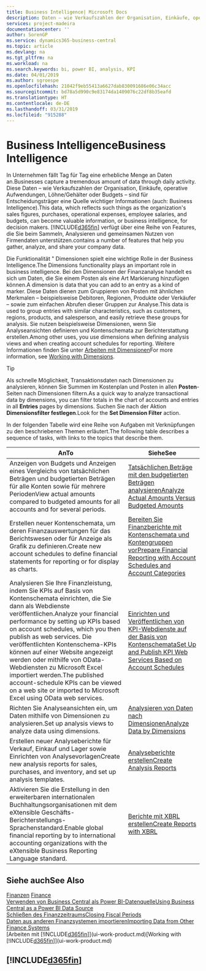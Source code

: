```yaml
---
title: Business Intelligence| Microsoft Docs
description: Daten – wie Verkaufszahlen der Organisation, Einkäufe, operative Aufwendungen, Löhne/Gehälter oder Budgets analysieren und erfassen, die für Entscheidungsträger eine Quelle wichtiger Informationen sind.
services: project-madeira
documentationcenter: ''
author: SorenGP
ms.service: dynamics365-business-central
ms.topic: article
ms.devlang: na
ms.tgt_pltfrm: na
ms.workload: na
ms.search.keywords: bi, power BI, analysis, KPI
ms.date: 04/01/2019
ms.author: sgroespe
ms.openlocfilehash: 21042f9eb55413a6627dab830091686e06c34acc
ms.sourcegitcommit: bd78a5d990c9e83174da1409076c22df8b35eafd
ms.translationtype: HT
ms.contentlocale: de-DE
ms.lasthandoff: 03/31/2019
ms.locfileid: "915288"
---
```

# <a name="business-intelligence"></a><span data-ttu-id="0d997-103">Business Intelligence</span><span class="sxs-lookup"><span data-stu-id="0d997-103">Business Intelligence</span></span>
<span data-ttu-id="0d997-104">In Unternehmen fällt Tag für Tag eine erhebliche Menge an Daten an.</span><span class="sxs-lookup"><span data-stu-id="0d997-104">Businesses capture a tremendous amount of data through daily activity.</span></span> <span data-ttu-id="0d997-105">Diese Daten – wie Verkaufszahlen der Organisation, Einkäufe, operative Aufwendungen, Löhne/Gehälter oder Budgets – sind für Entscheidungsträger eine Quelle wichtiger Informationen (auch: Business Intelligence).</span><span class="sxs-lookup"><span data-stu-id="0d997-105">This data, which reflects such things as the organization's sales figures, purchases, operational expenses, employee salaries, and budgets, can become valuable information, or business intelligence, for decision makers.</span></span> [!INCLUDE[d365fin](includes/d365fin_md.md)] <span data-ttu-id="0d997-106">verfügt über eine Reihe von Features, die Sie beim Sammeln, Analysieren und gemeinsamen Nutzen von Firmendaten unterstützen.</span><span class="sxs-lookup"><span data-stu-id="0d997-106">contains a number of features that help you gather, analyze, and share your company data.</span></span>

<span data-ttu-id="0d997-107">Die Funktionalität " Dimensionen spielt eine wichtige Rolle in der Business Intelligence.</span><span class="sxs-lookup"><span data-stu-id="0d997-107">The Dimensions functionality plays an important role in business intelligence.</span></span> <span data-ttu-id="0d997-108">Bei den Dimensionen der Finanzanalyse handelt es sich um Daten, die Sie einem Posten als eine Art Markierung hinzufügen können.</span><span class="sxs-lookup"><span data-stu-id="0d997-108">A dimension is data that you can add to an entry as a kind of marker.</span></span> <span data-ttu-id="0d997-109">Diese Daten dienen zum Gruppieren von Posten mit ähnlichen Merkmalen – beispielsweise Debitoren, Regionen, Produkte oder Verkäufer – sowie zum einfachen Abrufen dieser Gruppen zur Analyse.</span><span class="sxs-lookup"><span data-stu-id="0d997-109">This data is used to group entries with similar characteristics, such as customers, regions, products, and salesperson, and easily retrieve these groups for analysis.</span></span> <span data-ttu-id="0d997-110">Sie nutzen beispielsweise Dimensionen, wenn Sie Analyseansichten definieren und Kontenschemata zur Berichterstattung erstellen.</span><span class="sxs-lookup"><span data-stu-id="0d997-110">Among other uses, you use dimensions  when defining analysis views and when creating account schedules for reporting.</span></span> <span data-ttu-id="0d997-111">Weitere Informationen finden Sie unter [Arbeiten mit Dimensionen](finance-dimensions.md)</span><span class="sxs-lookup"><span data-stu-id="0d997-111">For more information, see [Working with Dimensions](finance-dimensions.md).</span></span>

> [!TIP]
> <span data-ttu-id="0d997-112">Als schnelle Möglichkeit, Transaktionsdaten nach Dimensionen zu analysieren, können Sie Summen im Kostenplan und Posten in allen **Posten**-Seiten nach Dimensionen filtern.</span><span class="sxs-lookup"><span data-stu-id="0d997-112">As a quick way to analyze transactional data by dimensions, you can filter totals in the chart of accounts and entries in all **Entries** pages by dimensions.</span></span> <span data-ttu-id="0d997-113">Suchen Sie nach der Aktion **Dimensionsfilter festlegen**.</span><span class="sxs-lookup"><span data-stu-id="0d997-113">Look for the **Set Dimension Filter** action.</span></span>  

<span data-ttu-id="0d997-114">In der folgenden Tabelle wird eine Reihe von Aufgaben mit Verknüpfungen zu den beschriebenen Themen erläutert.</span><span class="sxs-lookup"><span data-stu-id="0d997-114">The following table describes a sequence of tasks, with links to the topics that describe them.</span></span>  

| <span data-ttu-id="0d997-115">An</span><span class="sxs-lookup"><span data-stu-id="0d997-115">To</span></span> | <span data-ttu-id="0d997-116">Siehe</span><span class="sxs-lookup"><span data-stu-id="0d997-116">See</span></span> |
| --- | --- |
|<span data-ttu-id="0d997-117">Anzeigen von Budgets und Anzeigen eines Vergleichs von tatsächlichen Beträgen und budgetierten Beträgen für alle Konten sowie für mehrere Perioden</span><span class="sxs-lookup"><span data-stu-id="0d997-117">View actual amounts compared to budgeted amounts for all accounts and for several periods.</span></span>|[<span data-ttu-id="0d997-118">Tatsächlichen Beträge mit den budgetierten Beträgen analysieren</span><span class="sxs-lookup"><span data-stu-id="0d997-118">Analyze Actual Amounts Versus Budgeted Amounts</span></span>](bi-how-analyze-actual-versus-budget.md)|
|<span data-ttu-id="0d997-119">Erstellen neuer Kontenschemata, um deren Finanzauswertungen für das Berichtswesen oder für Anzeige als Grafik zu definieren.</span><span class="sxs-lookup"><span data-stu-id="0d997-119">Create new account schedules to define financial statements for reporting or for display as charts.</span></span>|[<span data-ttu-id="0d997-120">Bereiten Sie Finanzberichte mit Kontenschemata und Kontengruppen vor</span><span class="sxs-lookup"><span data-stu-id="0d997-120">Prepare Financial Reporting with Account Schedules and Account Categories</span></span>](bi-how-work-account-schedule.md)|
|<span data-ttu-id="0d997-121">Analysieren Sie Ihre Finanzleistung, indem Sie KPIs auf Basis von Kontenschemata einrichten, die Sie dann als Webdienste veröffentlichen.</span><span class="sxs-lookup"><span data-stu-id="0d997-121">Analyze your financial performance by setting up KPIs based on account schedules, which you then publish as web services.</span></span> <span data-ttu-id="0d997-122">Die veröffentlichten Kontenschema-KPIs können auf einer Website angezeigt werden oder mithilfe von OData-Webdiensten zu Microsoft Excel importiert werden.</span><span class="sxs-lookup"><span data-stu-id="0d997-122">The published account-schedule KPIs can be viewed on a web site or imported to Microsoft Excel using OData web services.</span></span>|[<span data-ttu-id="0d997-123">Einrichten und Veröffentlichen von KPI-Webdienste auf der Basis von Kontenschemata</span><span class="sxs-lookup"><span data-stu-id="0d997-123">Set Up and Publish KPI Web Services Based on Account Schedules</span></span>](bi-how-to-set-up-and-publish-kpi-web-services-based-on-account-schedules.md)|
|<span data-ttu-id="0d997-124">Richten Sie Analyseansichten ein, um Daten mithilfe von Dimensionen zu analysieren.</span><span class="sxs-lookup"><span data-stu-id="0d997-124">Set up analysis views to analyze data using dimensions.</span></span>|[<span data-ttu-id="0d997-125">Analysieren von Daten nach Dimensionen</span><span class="sxs-lookup"><span data-stu-id="0d997-125">Analyze Data by Dimensions</span></span>](bi-how-analyze-data-dimension.md)|
|<span data-ttu-id="0d997-126">Erstellen neuer Analyseberichte für Verkauf, Einkauf und Lager sowie Einrichten von Analysevorlagen</span><span class="sxs-lookup"><span data-stu-id="0d997-126">Create new analysis reports for sales, purchases, and inventory, and set up analysis templates.</span></span>|[<span data-ttu-id="0d997-127">Analyseberichte erstellen</span><span class="sxs-lookup"><span data-stu-id="0d997-127">Create Analysis Reports</span></span>](bi-how-create-analysis-views-reports.md)|
|<span data-ttu-id="0d997-128">Aktivieren Sie die Erstellung in den erweiterbaren internationalen Buchhaltungsorganisationen mit dem eXtensible Geschäfts-Berichterstellungs-Sprachenstandard.</span><span class="sxs-lookup"><span data-stu-id="0d997-128">Enable global financial reporting by to international accounting organizations with the eXtensible Business Reporting Language standard.</span></span>|[<span data-ttu-id="0d997-129">Berichte mit XBRL erstellen</span><span class="sxs-lookup"><span data-stu-id="0d997-129">Create Reports with XBRL</span></span>](bi-create-reports-with-xbrl.md)|

## <a name="see-also"></a><span data-ttu-id="0d997-130">Siehe auch</span><span class="sxs-lookup"><span data-stu-id="0d997-130">See Also</span></span>
<span data-ttu-id="0d997-131">[Finanzen](finance.md)  </span><span class="sxs-lookup"><span data-stu-id="0d997-131">[Finance](finance.md)  </span></span>  
[<span data-ttu-id="0d997-132">Verwenden von Business Central als Power BI-Datenquelle</span><span class="sxs-lookup"><span data-stu-id="0d997-132">Using Business Central as a Power BI Data Source</span></span>](across-how-use-financials-data-source-powerbi.md)  
[<span data-ttu-id="0d997-133">Schließen des Finanzzeitraums</span><span class="sxs-lookup"><span data-stu-id="0d997-133">Closing Fiscal Periods</span></span>](year-close-years-periods.md)  
[<span data-ttu-id="0d997-134">Daten aus anderen Finanzsystemen importieren</span><span class="sxs-lookup"><span data-stu-id="0d997-134">Importing Data from Other Finance Systems</span></span>](across-import-data-configuration-packages.md)  
<span data-ttu-id="0d997-135">[Arbeiten mit [!INCLUDE[d365fin](includes/d365fin_md.md)]](ui-work-product.md)</span><span class="sxs-lookup"><span data-stu-id="0d997-135">[Working with [!INCLUDE[d365fin](includes/d365fin_md.md)]](ui-work-product.md)</span></span>

## [!INCLUDE[d365fin](includes/free_trial_md.md)]  
